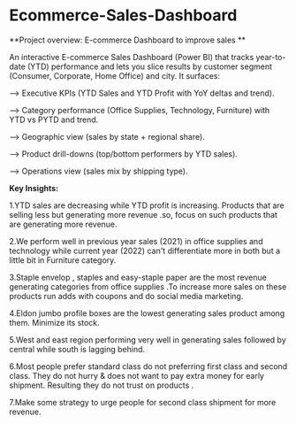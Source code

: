 # Ecommerce-Sales-Dashboard 

**Project overview: E-commerce Dashboard to improve sales **

An interactive E-commerce Sales Dashboard (Power BI) that tracks year-to-date (YTD) performance and lets you slice results by customer segment (Consumer, Corporate, Home Office) and city. It surfaces:

--> Executive KPIs (YTD Sales and YTD Profit with YoY deltas and trend).

--> Category performance (Office Supplies, Technology, Furniture) with YTD vs PYTD and trend.

--> Geographic view (sales by state + regional share).

--> Product drill-downs (top/bottom performers by YTD sales).

--> Operations view (sales mix by shipping type).


**Key Insights:**

1.YTD sales are decreasing while YTD profit is increasing.  Products that are selling less but generating more revenue .so, focus on such products that are generating more revenue.


2.We perform well in previous year sales (2021) in office supplies and technology while current year (2022) can't differentiate more in both but a little bit in Furniture category.


3.Staple envelop , staples  and easy-staple paper are the most revenue generating categories from office supplies .To increase more sales on these products run adds with coupons and do social media marketing.


4.Eldon jumbo profile boxes are the lowest generating sales product among them. Minimize its stock.


5.West and east region performing very well in generating sales followed by central while south is lagging behind.


6.Most people prefer standard class do not preferring first class and second class. They do not hurry & does not want to pay extra money for early shipment. Resulting they do not trust on products .


7.Make some strategy to urge people for second class shipment for more revenue.
